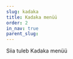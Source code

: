 ```yaml
---
slug: kadaka
title: Kadaka menüü
order: 2
in_nav: true
parent_slug:
---
```


Siia tuleb Kadaka menüü
